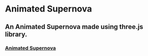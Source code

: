 # Animated Supernova

## An Animated Supernova made using three.js library.

### [Animated Supernova]()
